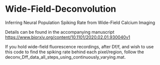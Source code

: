# Wide-Field-Deconvolution
Inferring Neural Population Spiking Rate from Wide-Field Calcium Imaging

Details can be found in the accompanying manuscript https://www.biorxiv.org/content/10.1101/2020.02.01.930040v1

If you hold wide-field fluorescence recordings, after Df/f, and wish to use this code to find the spiking rate behind each pixel/region, follow the deconv_Dff_data_all_steps_using_continuously_varying.mat. 
